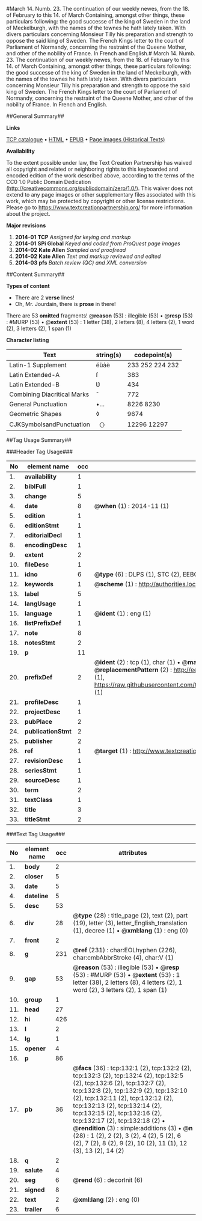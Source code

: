 #March 14. Numb. 23. The continuation of our weekly newes, from the 18. of February to this 14. of March Containing, amongst other things, these particulars following: the good successe of the king of Sweden in the land of Meckelburgh, with the names of the townes he hath lately taken. With divers particulars concerning Monsieur Tilly his preparation and strength to oppose the said king of Sweden. The French Kings letter to the court of Parliament of Normandy, concerning the restraint of the Queene Mother, and other of the nobility of France. In French and English.#
March 14. Numb. 23. The continuation of our weekly newes, from the 18. of February to this 14. of March Containing, amongst other things, these particulars following: the good successe of the king of Sweden in the land of Meckelburgh, with the names of the townes he hath lately taken. With divers particulars concerning Monsieur Tilly his preparation and strength to oppose the said king of Sweden. The French Kings letter to the court of Parliament of Normandy, concerning the restraint of the Queene Mother, and other of the nobility of France. In French and English.

##General Summary##

**Links**

[TCP catalogue](http://www.ota.ox.ac.uk/tcp/)  • 
[HTML](http://tei.it.ox.ac.uk/tcp/Texts-HTML/free/B14/B14951.html)  • 
[EPUB](http://tei.it.ox.ac.uk/tcp/Texts-EPUB/free/B14/B14951.epub) • 
[Page images (Historical Texts)](https://historicaltexts.jisc.ac.uk/eebo-99835901e)

**Availability**

To the extent possible under law, the Text Creation Partnership has waived all copyright and related or neighboring rights to this keyboarded and encoded edition of the work described above, according to the terms of the CC0 1.0 Public Domain Dedication (http://creativecommons.org/publicdomain/zero/1.0/). This waiver does not extend to any page images or other supplementary files associated with this work, which may be protected by copyright or other license restrictions. Please go to https://www.textcreationpartnership.org/ for more information about the project.

**Major revisions**

1. __2014-01__ __TCP__ *Assigned for keying and markup*
1. __2014-01__ __SPi Global__ *Keyed and coded from ProQuest page images*
1. __2014-02__ __Kate Allen__ *Sampled and proofread*
1. __2014-02__ __Kate Allen__ *Text and markup reviewed and edited*
1. __2014-03__ __pfs__ *Batch review (QC) and XML conversion*

##Content Summary##

**Types of content**

  * There are 2 **verse** lines!
  * Oh, Mr. Jourdain, there is **prose** in there!

There are 53 **omitted** fragments! 
 @__reason__ (53) : illegible (53)  •  @__resp__ (53) : #MURP (53)  •  @__extent__ (53) : 1 letter (38), 2 letters (8), 4 letters (2), 1 word (2), 3 letters (2), 1 span (1)

**Character listing**


|Text|string(s)|codepoint(s)|
|---|---|---|
|Latin-1 Supplement|éüàè|233 252 224 232|
|Latin Extended-A|ſ|383|
|Latin Extended-B|Ʋ|434|
|Combining             Diacritical Marks|̄|772|
|General Punctuation|•…|8226 8230|
|Geometric Shapes|◊|9674|
|CJKSymbolsandPunctuation|〈〉|12296 12297|

##Tag Usage Summary##

###Header Tag Usage###

|No|element name|occ|attributes|
|---|---|---|---|
|1.|__availability__|1||
|2.|__biblFull__|1||
|3.|__change__|5||
|4.|__date__|8| @__when__ (1) : 2014-11 (1)|
|5.|__edition__|1||
|6.|__editionStmt__|1||
|7.|__editorialDecl__|1||
|8.|__encodingDesc__|1||
|9.|__extent__|2||
|10.|__fileDesc__|1||
|11.|__idno__|6| @__type__ (6) : DLPS (1), STC (2), EEBO-CITATION (1), PROQUEST (1), VID (1)|
|12.|__keywords__|1| @__scheme__ (1) : http://authorities.loc.gov/ (1)|
|13.|__label__|5||
|14.|__langUsage__|1||
|15.|__language__|1| @__ident__ (1) : eng (1)|
|16.|__listPrefixDef__|1||
|17.|__note__|8||
|18.|__notesStmt__|2||
|19.|__p__|11||
|20.|__prefixDef__|2| @__ident__ (2) : tcp (1), char (1)  •  @__matchPattern__ (2) : ([0-9\-]+):([0-9IVX]+) (1), (.+) (1)  •  @__replacementPattern__ (2) : http://eebo.chadwyck.com/downloadtiff?vid=$1&page=$2 (1), https://raw.githubusercontent.com/textcreationpartnership/Texts/master/tcpchars.xml#$1 (1)|
|21.|__profileDesc__|1||
|22.|__projectDesc__|1||
|23.|__pubPlace__|2||
|24.|__publicationStmt__|2||
|25.|__publisher__|2||
|26.|__ref__|1| @__target__ (1) : http://www.textcreationpartnership.org/docs/. (1)|
|27.|__revisionDesc__|1||
|28.|__seriesStmt__|1||
|29.|__sourceDesc__|1||
|30.|__term__|2||
|31.|__textClass__|1||
|32.|__title__|3||
|33.|__titleStmt__|2||


###Text Tag Usage###

|No|element name|occ|attributes|
|---|---|---|---|
|1.|__body__|2||
|2.|__closer__|5||
|3.|__date__|5||
|4.|__dateline__|5||
|5.|__desc__|53||
|6.|__div__|28| @__type__ (28) : title_page (2), text (2), part (19), letter (3), letter_English_translation (1), decree (1)  •  @__xml:lang__ (1) : eng (0)|
|7.|__front__|2||
|8.|__g__|231| @__ref__ (231) : char:EOLhyphen (226), char:cmbAbbrStroke (4), char:V (1)|
|9.|__gap__|53| @__reason__ (53) : illegible (53)  •  @__resp__ (53) : #MURP (53)  •  @__extent__ (53) : 1 letter (38), 2 letters (8), 4 letters (2), 1 word (2), 3 letters (2), 1 span (1)|
|10.|__group__|1||
|11.|__head__|27||
|12.|__hi__|426||
|13.|__l__|2||
|14.|__lg__|1||
|15.|__opener__|4||
|16.|__p__|86||
|17.|__pb__|36| @__facs__ (36) : tcp:132:1 (2), tcp:132:2 (2), tcp:132:3 (2), tcp:132:4 (2), tcp:132:5 (2), tcp:132:6 (2), tcp:132:7 (2), tcp:132:8 (2), tcp:132:9 (2), tcp:132:10 (2), tcp:132:11 (2), tcp:132:12 (2), tcp:132:13 (2), tcp:132:14 (2), tcp:132:15 (2), tcp:132:16 (2), tcp:132:17 (2), tcp:132:18 (2)  •  @__rendition__ (3) : simple:additions (3)  •  @__n__ (28) : 1 (2), 2 (2), 3 (2), 4 (2), 5 (2), 6 (2), 7 (2), 8 (2), 9 (2), 10 (2), 11 (1), 12 (3), 13 (2), 14 (2)|
|18.|__q__|2||
|19.|__salute__|4||
|20.|__seg__|6| @__rend__ (6) : decorInit (6)|
|21.|__signed__|8||
|22.|__text__|2| @__xml:lang__ (2) : eng (0)|
|23.|__trailer__|6||

